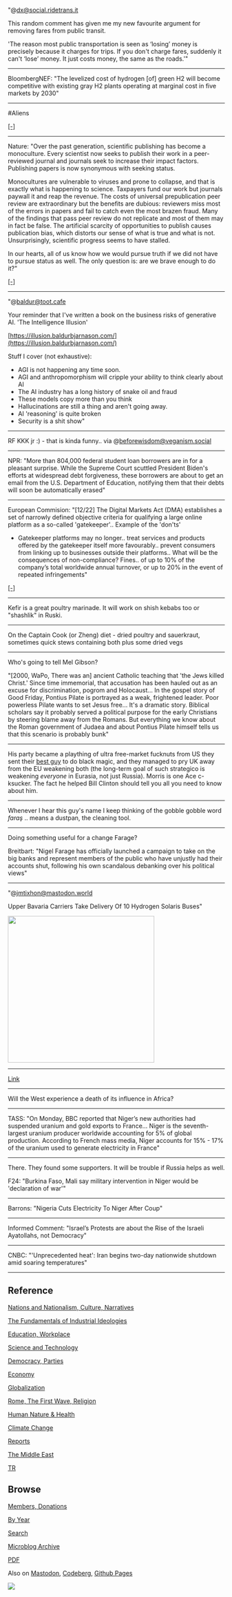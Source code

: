 
"@dx@social.ridetrans.it

This random comment has given me my new favourite argument for
removing fares from public transit.

'The reason most public transportation is seen as ‘losing’ money is
precisely because it charges for trips. If you don't charge fares,
suddenly it can't ‘lose’ money. It just costs money, the same as the
roads.'"

---

BloombergNEF: "The levelized cost of hydrogen [of] green H2 will
become competitive with existing gray H2 plants operating at marginal
cost in five markets by 2030"

---

\#Aliens

[[-]](https://media.bsd.network/media_attachments/files/110/805/070/232/522/041/small/2543969493b8d12b.png)

---

Nature: "Over the past generation, scientific publishing has become a
monoculture. Every scientist now seeks to publish their work in a
peer-reviewed journal and journals seek to increase their impact
factors. Publishing papers is now synonymous with seeking status.

Monocultures are vulnerable to viruses and prone to collapse, and that
is exactly what is happening to science. Taxpayers fund our work but
journals paywall it and reap the revenue. The costs of universal
prepublication peer review are extraordinary but the benefits are
dubious: reviewers miss most of the errors in papers and fail to catch
even the most brazen fraud. Many of the findings that pass peer review
do not replicate and most of them may in fact be false. The artificial
scarcity of opportunities to publish causes publication bias, which
distorts our sense of what is true and what is not. Unsurprisingly,
scientific progress seems to have stalled.

In our hearts, all of us know how we would pursue truth if we did not
have to pursue status as well. The only question is: are we brave
enough to do it?"

[[-]](https://www.nature.com/articles/s41562-023-01637-2)

---

"@baldur@toot.cafe

Your reminder that I've written a book on the business risks of
generative AI. 'The Intelligence Illusion'

[https://illusion.baldurbjarnason.com/](https://illusion.baldurbjarnason.com/)

Stuff I cover (not exhaustive):

- AGI is not happening any time soon.
- AGI and anthropomorphism will cripple your ability to think clearly about AI
- The AI industry has a long history of snake oil and fraud
- These models copy more than you think
- Hallucinations are still a thing and aren't going away.
- AI 'reasoning' is quite broken
- Security is a shit show"

---

RF KKK jr :) - that is kinda funny.. via @beforewisdom@veganism.social

---

NPR: "More than 804,000 federal student loan borrowers are in for a
pleasant surprise. While the Supreme Court scuttled President Biden's
efforts at widespread debt forgiveness, these borrowers are about to
get an email from the U.S. Department of Education, notifying them
that their debts will soon be automatically erased"

---

European Commision: "[12/22] The Digital Markets Act (DMA) establishes
a set of narrowly defined objective criteria for qualifying a large
online platform as a so-called 'gatekeeper'.. Example of the 'don'ts'
- Gatekeeper platforms may no longer.. treat services and products
offered by the gatekeeper itself more favourably.. prevent consumers
from linking up to businesses outside their platforms.. What will be
the consequences of non-compliance? Fines..  of up to 10% of the
company’s total worldwide annual turnover, or up to 20% in the event
of repeated infringements"

[[-]](https://commission.europa.eu/strategy-and-policy/priorities-2019-2024/europe-fit-digital-age/digital-markets-act-ensuring-fair-and-open-digital-markets_en)

---

Kefir is a great poultry marinade. It will work on shish kebabs too or
"shashlik" in Ruski.

---

On the Captain Cook (or Zheng) diet - dried poultry and sauerkraut,
sometimes quick stews containing both plus some dried vegs

---

Who's going to tell Mel Gibson?

"[2000, WaPo, There was an] ancient Catholic teaching that 'the Jews
killed Christ.' Since time immemorial, that accusation has been hauled
out as an excuse for discrimination, pogrom and Holocaust... In the
gospel story of Good Friday, Pontius Pilate is portrayed as a weak,
frightened leader. Poor powerless Pilate wants to set Jesus
free... It's a dramatic story. Biblical scholars say it probably
served a political purpose for the early Christians by steering blame
away from the Romans. But everything we know about the Roman
government of Judaea and about Pontius Pilate himself tells us that
this scenario is probably bunk"

---

His party became a plaything of ultra free-market fucknuts from US they
sent their [best guy](https://www.theguardian.com/politics/2004/jun/15/uk.otherparties)
to do black magic, and they managed to pry UK away from the EU weakening
both (the long-term goal of such strategico is  weakening *everyone* in
Eurasia, not just Russia). Morris is one Ace c-ksucker. The fact he helped
Bill Clinton should tell you all you need to know about him.

---

Whenever I hear this guy's name I keep thinking of the gobble gobble
word *faraş* .. means a dustpan, the cleaning tool.

---

Doing something useful for a change Farage? 

Breitbart: "Nigel Farage has officially launched a campaign to take on
the big banks and represent members of the public who have unjustly
had their accounts shut, following his own scandalous debanking over
his political views"

---

"@jmtixhon@mastodon.world

Upper Bavaria Carriers Take Delivery Of 10 Hydrogen Solaris Buses"

<img width='340' src='https://s3.eu-central-2.wasabisys.com/mastodonworld/media_attachments/files/110/820/465/165/338/781/small/2ff6e5b47caa04e2.png'/> 

---

[Link](https://drive.google.com/uc?export=view&id=1c4wB07LseJf-YcPjjKR9MNEAktUQHZAQ)

---

Will the West experience a death of its influence in Africa?

---

TASS: "On Monday, BBC reported that Niger’s new authorities had
suspended uranium and gold exports to France... Niger is the
seventh-largest uranium producer worldwide accounting for 5% of global
production. According to French mass media, Niger accounts for 15% -
17% of the uranium used to generate electricity in France"

---

There. They found some supporters. It will be trouble if Russia helps
as well.

F24: "Burkina Faso, Mali say military intervention in Niger would be
'declaration of war'"

---

Barrons: "Nigeria Cuts Electricity To Niger After Coup"

---

Informed Comment: "Israel’s Protests are about the Rise of the Israeli
Ayatollahs, not Democracy"

---

CNBC: "'Unprecedented heat': Iran begins two-day nationwide shutdown
amid soaring temperatures"

---

## Reference

[Nations and Nationalism, Culture, Narratives](0119/2013/02/nations-and-nationalism.html)

[The Fundamentals of Industrial Ideologies](0119/2011/04/fundamentals-of-industrial-ideologies.html)

[Education, Workplace](0119/2017/09/education-workplace.html)

[Science and Technology](0119/2018/09/science-technology.html)

[Democracy, Parties](0119/2016/11/democracy.html)

[Economy](2021/01/economy.html)

[Globalization](0119/2018/09/globalization.html)

[Rome, The First Wave, Religion](0119/2017/12/rome.html)

[Human Nature & Health](2020/07/human-nature.html)

[Climate Change](2022/01/climate.html)

[Reports](2021/01/reports.html)

[The Middle East](0119/2019/07/middleeast.html)

[TR](../tr/index.html)

## Browse

[Members, Donations](2022/08/members.html)

[By Year](years.html)

[Search](search.html)

[Microblog Archive](mbl/index.html)

[PDF](https://drive.google.com/uc?export=view&id=1FSi-1MnqXVq_PVTEXzzflwN8-7h92N_R)

Also on 
[Mastodon](https://fosstodon.org/@muratk5n),
[Codeberg](https://muratk5n.codeberg.page/en/),
[Github Pages](https://muratk5n.github.io/thirdwave/en/)

<img src='https://drive.google.com/uc?export=view&id=1zsIeciFSvlr-sWB84Tc0mfZ_NYqn9VQx'/> 


